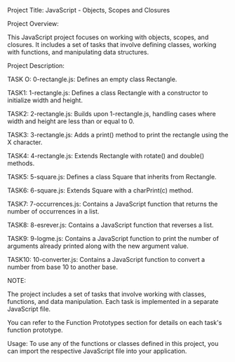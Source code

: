 Project Title: JavaScript - Objects, Scopes and Closures

Project Overview: 

This JavaScript project focuses on working with objects, scopes, and closures. It includes a set of tasks that involve defining classes, working with functions, and manipulating data structures.

Project Description:

TASK O:
0-rectangle.js: Defines an empty class Rectangle. 

TASK1:
1-rectangle.js: Defines a class Rectangle with a constructor to initialize width and height. 

TASK2: 
2-rectangle.js: Builds upon 1-rectangle.js, handling cases where width and height are less than or equal to 0. 

TASK3:
3-rectangle.js: Adds a print() method to print the rectangle using the X character. 

TASK4:
4-rectangle.js: Extends Rectangle with rotate() and double() methods. 

TASK5:
5-square.js: Defines a class Square that inherits from Rectangle. 

TASK6:
6-square.js: Extends Square with a charPrint(c) method. 

TASK7:
7-occurrences.js: Contains a JavaScript function that returns the number of occurrences in a list. 

TASK8:
8-esrever.js: Contains a JavaScript function that reverses a list. 

TASK9:
9-logme.js: Contains a JavaScript function to print the number of arguments already printed along with the new argument value. 

TASK10: 
10-converter.js: Contains a JavaScript function to convert a number from base 10 to another base.

NOTE:

The project includes a set of tasks that involve working with classes, functions, and data manipulation. Each task is implemented in a separate JavaScript file.

You can refer to the Function Prototypes section for details on each task's function prototype.

Usage:
To use any of the functions or classes defined in this project, you can import the respective JavaScript file into your application.

